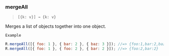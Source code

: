 ### mergeAll

> `[{k: v}] → {k: v}`

Merges a list of objects together into one object.

`Example`

```js
R.mergeAll([{ foo: 1 }, { bar: 2 }, { baz: 3 }]); //=> {foo:1,bar:2,baz:3}
R.mergeAll([{ foo: 1 }, { foo: 2 }, { bar: 2 }]); //=> {foo:2,bar:2}
```

